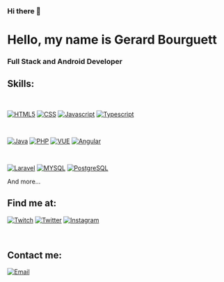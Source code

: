 ### Hi there 👋

<!--
**gerardbourguett/gerardbourguett** is a ✨ _special_ ✨ repository because its `README.md` (this file) appears on your GitHub profile.

Here are some ideas to get you started:

- 🔭 I’m currently working on ...
- 🌱 I’m currently learning ...
- 👯 I’m looking to collaborate on ...
- 🤔 I’m looking for help with ...
- 💬 Ask me about ...
- 📫 How to reach me: ...
- 😄 Pronouns: ...
- ⚡ Fun fact: ...
-->

# Hello, my name is Gerard Bourguett
### Full Stack and Android Developer

## Skills:

</br>

[![HTML5](https://img.shields.io/badge/HTML5-E34F26?style=for-the-badge&logo=html5&logoColor=white)]()
[![CSS](https://img.shields.io/badge/CSS-239120?&style=for-the-badge&logo=css3&logoColor=white)]()
[![Javascript](https://img.shields.io/badge/JavaScript-F7DF1E?style=for-the-badge&logo=javascript&logoColor=black)]()
[![Typescript](https://img.shields.io/badge/TypeScript-007ACC?style=for-the-badge&logo=typescript&logoColor=white)]()

</br>

[![Java](https://img.shields.io/badge/Java-ED8B00?style=for-the-badge&logo=java&logoColor=white)]()
[![PHP](https://img.shields.io/badge/PHP-777BB4?style=for-the-badge&logo=php&logoColor=white)]()
[![VUE](https://img.shields.io/badge/Vue.js-35495E?style=for-the-badge&logo=vue.js&logoColor=4FC08D)]()
[![Angular](https://img.shields.io/badge/Angular-DD0031?style=for-the-badge&logo=angular&logoColor=white)]()

</br>

[![Laravel](https://img.shields.io/badge/Laravel-FF2D20?style=for-the-badge&logo=laravel&logoColor=white)]()
[![MYSQL](https://img.shields.io/badge/MySQL-00000F?style=for-the-badge&logo=mysql&logoColor=white)]()
[![PostgreSQL](https://img.shields.io/badge/PostgreSQL-316192?style=for-the-badge&logo=postgresql&logoColor=white)]()

And more...

## Find me at:

[![Twitch](https://img.shields.io/badge/Twitch-vanderfondi-9146FF?style=for-the-badge&logo=twitch&logoColor=white&labelColor=101010)](https://twitch.tv/vanderfondi)
[![Twitter](https://img.shields.io/badge/Twitter-@vanderfondi-1DA1F2?style=for-the-badge&logo=twitter&logoColor=white&labelColor=101010)](https://twitter.com/vanderfondi)
[![Instagram](https://img.shields.io/badge/Instagram-@vanderfond1-E4405F?style=for-the-badge&logo=instagram&logoColor=white&labelColor=101010)](https://instagram.com/vanderfond1)


</br>


## Contact me:

[![Email](https://img.shields.io/badge/Gmail-D14836?style=for-the-badge&logo=gmail&logoColor=white)](mailto:gerard.bourguett@gmail.com)
